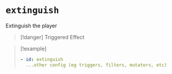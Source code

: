 # `extinguish`

Extinguish the player

> [!danger] Triggered Effect

> [!example]
> ```yaml
> - id: extinguish
>   ...other config (eg triggers, filters, mutators, etc)
> ```
